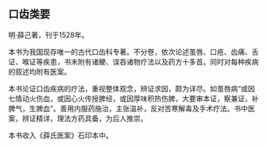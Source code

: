 ## 口齿类要

明·薛己著，刊于1528年。

本书为我国现存唯一的古代口齿科专著。不分卷，依次论述茧唇、口疮、齿痛、舌证、喉证等疾患，书末附有诸鲠、误吞诸物疗法以及药方十多首。同时对每种疾病的叙述均附有医案。

本书论证口齿疾病的疗法，重视整体观念，辨证求因，颇为详尽。如茧唇病“或因七情动火伤血，或因心火传授脾经，或因厚味积热伤脾，大要审本证，察兼证，补脾气，生脾血”。善用内服药施治，主张温补，反对苦寒解毒及手术疗法。书中医案，辨证精详，理法方药具备，为后人推崇。

本书收入《薛氏医案》石印本中。
